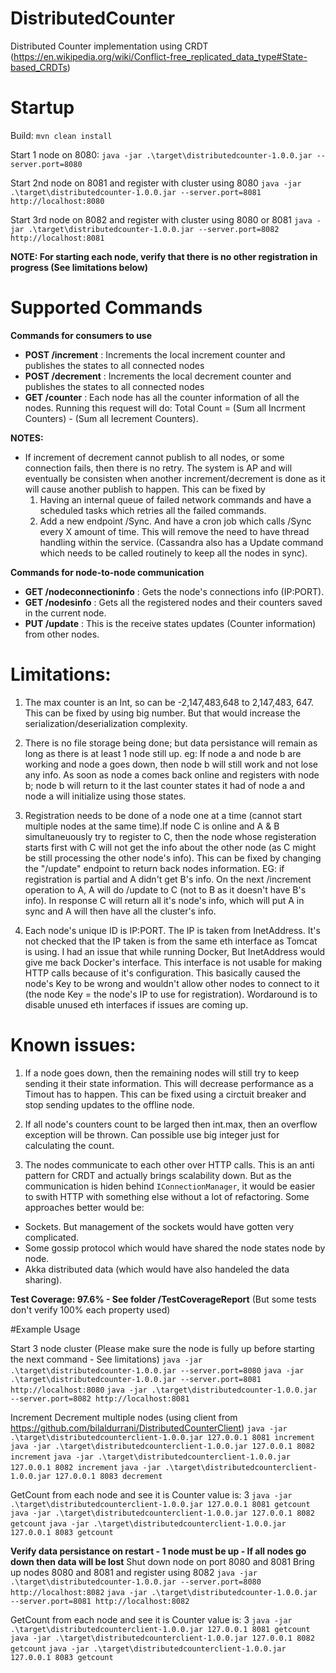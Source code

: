# DistributedCounter
Distributed Counter implementation using CRDT (https://en.wikipedia.org/wiki/Conflict-free_replicated_data_type#State-based_CRDTs)

# Startup
Build: `mvn clean install`

Start 1 node on 8080:
`java -jar .\target\distributedcounter-1.0.0.jar --server.port=8080`

Start 2nd node on 8081 and register with cluster using 8080
`java -jar .\target\distributedcounter-1.0.0.jar --server.port=8081 http://localhost:8080`

Start 3rd node on 8082 and register with cluster using 8080 or 8081
`java -jar .\target\distributedcounter-1.0.0.jar --server.port=8082 http://localhost:8081`

**NOTE: For starting each node, verify that there is no other registration in progress (See limitations below)**

# Supported Commands

**Commands for consumers to use**

- **POST /increment** : Increments the local increment counter and publishes the states to all connected nodes
- **POST /decrement** : Increments the local decrement counter and publishes the states to all connected nodes
- **GET /counter** : Each node has all the counter information of all the nodes. Running this request will do: Total Count = (Sum all Incrment Counters) - (Sum all Iecrement Counters).

**NOTES:**
  - If increment of decrement cannot publish to all nodes, or some connection fails, then there is no retry. The system is AP and will eventually be consisten when another increment/decrement is done as it will cause another publish to happen. This can be fixed by
    1. Having an internal queue of failed network commands and have a scheduled tasks which retries all the failed commands.
    2. Add a new endpoint /Sync. And have a cron job which calls /Sync every X amount of time. This will remove the need to have thread    handling within the service. (Cassandra also has a Update command which needs to be called routinely to keep all the nodes in sync).

**Commands for node-to-node communication**

- **GET /nodeconnectioninfo**   : Gets the node's connections info (IP:PORT).
- **GET /nodesinfo**            : Gets all the registered nodes and their counters saved in the current node. 
- **PUT /update**               : This is the receive states updates (Counter information) from other nodes. 

# Limitations:

1. The max counter is an Int, so can be -2,147,483,648 to 2,147,483, 647. This can be fixed by using big number. But that would increase the serialization/deserialization complexity.

2. There is no file storage being done; but data persistance will remain as long as there is at least 1 node still up. eg: If node a and node b are working and node a goes down, then node b will still work and not lose any info. As soon as node a comes back online and registers with node b; node b will return to it the last counter states it had of node a and node a will initialize using those states.

3. Registration needs to be done of a node one at a time (cannot start multiple nodes at the same time).If node C is online and A & B simultaneuously try to register to C, then the node whose registeration starts first with C will not get the info about the other node (as C might be still processing the other node's info).
This can be fixed by changing the "/update" endpoint to return back nodes information. EG: if registration is partial and A didn't get B's info. On the next /increment operation to A, A will do /update to C (not to B as it doesn't have B's info). In response C will return all it's node's info, which will put A in sync and A will then have all the cluster's info.

4. Each node's unique ID is IP:PORT. The IP is taken from InetAddress. It's not checked that the IP taken is from the same eth interface as Tomcat is using. I had an issue that while running Docker, But InetAddress would give me back Docker's interface. This interface is not usable for making HTTP calls because of it's configuration. This basically caused the node's Key to be wrong and wouldn't allow other nodes to connect to it (the node Key = the node's IP to use for registration). Wordaround is to disable unused eth interfaces if issues are coming up.

# Known issues:

1. If a node goes down, then the remaining nodes will still try to keep sending it their state information. This will decrease performance as a Timout has to happen. This can be fixed using a circtuit breaker and stop sending updates to the offline node. 

2. If all node's counters count to be larged then int.max, then an overflow exception will be thrown. Can possible use big integer just for calculating the count.

3. The nodes communicate to each other over HTTP calls. This is an anti pattern for CRDT and actually brings scalability down. But as the communication is hiden behind `IConnectionManager`, it would be easier to swith HTTP with something else without a lot of refactoring. Some approaches better would be:
- Sockets. But management of the sockets would have gotten very complicated.
- Some gossip protocol which would have shared the node states node by node.
- Akka distributed data (which would have also handeled the data sharing).


**Test Coverage: 97.6% - See folder /TestCoverageReport** (But some tests don't verify 100% each property used)

#Example Usage

Start 3 node cluster (Please make sure the node is fully up before starting the next command - See limitations)
`java -jar .\target\distributedcounter-1.0.0.jar --server.port=8080`
`java -jar .\target\distributedcounter-1.0.0.jar --server.port=8081 http://localhost:8080`
`java -jar .\target\distributedcounter-1.0.0.jar --server.port=8082 http://localhost:8081`

Increment Decrement multiple nodes (using client from https://github.com/bilaldurrani/DistributedCounterClient)
`java -jar .\target\distributedcounterclient-1.0.0.jar 127.0.0.1 8081 increment`
`java -jar .\target\distributedcounterclient-1.0.0.jar 127.0.0.1 8082 increment`
`java -jar .\target\distributedcounterclient-1.0.0.jar 127.0.0.1 8082 increment`
`java -jar .\target\distributedcounterclient-1.0.0.jar 127.0.0.1 8083 decrement`

GetCount from each node and see it is 
Counter value is: 3
`java -jar .\target\distributedcounterclient-1.0.0.jar 127.0.0.1 8081 getcount`
`java -jar .\target\distributedcounterclient-1.0.0.jar 127.0.0.1 8082 getcount`
`java -jar .\target\distributedcounterclient-1.0.0.jar 127.0.0.1 8083 getcount`

**Verify data persistance on restart - 1 node must be up - If all nodes go down then data will be lost**
Shut down node on port 8080 and 8081
Bring up nodes 8080 and 8081 and register using 8082
`java -jar .\target\distributedcounter-1.0.0.jar --server.port=8080 http://localhost:8082`
`java -jar .\target\distributedcounter-1.0.0.jar --server.port=8081 http://localhost:8082`

GetCount from each node and see it is 
Counter value is: 3
`java -jar .\target\distributedcounterclient-1.0.0.jar 127.0.0.1 8081 getcount`
`java -jar .\target\distributedcounterclient-1.0.0.jar 127.0.0.1 8082 getcount`
`java -jar .\target\distributedcounterclient-1.0.0.jar 127.0.0.1 8083 getcount`
